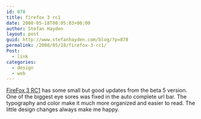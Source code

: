 ```yaml
---
id: 878
title: firefox 3 rc1
date: 2008-05-18T00:05:03+00:00
author: Stefan Hayden
layout: post
guid: http://www.stefanhayden.com/blog/?p=878
permalink: /2008/05/18/firefox-3-rc1/
Post:
  - link
categories:
  - design
  - web
---
```

<a href="http://developer.mozilla.org/devnews/index.php/2008/05/16/firefox-3-release-candidate-now-available-for-download/">FireFox 3 RC1</a> has some small but good updates from the beta 5 version. One of the biggest eye sores was fixed in the auto complete url bar. The typography and color make it much more organized and easier to read. The little design changes always make me happy.